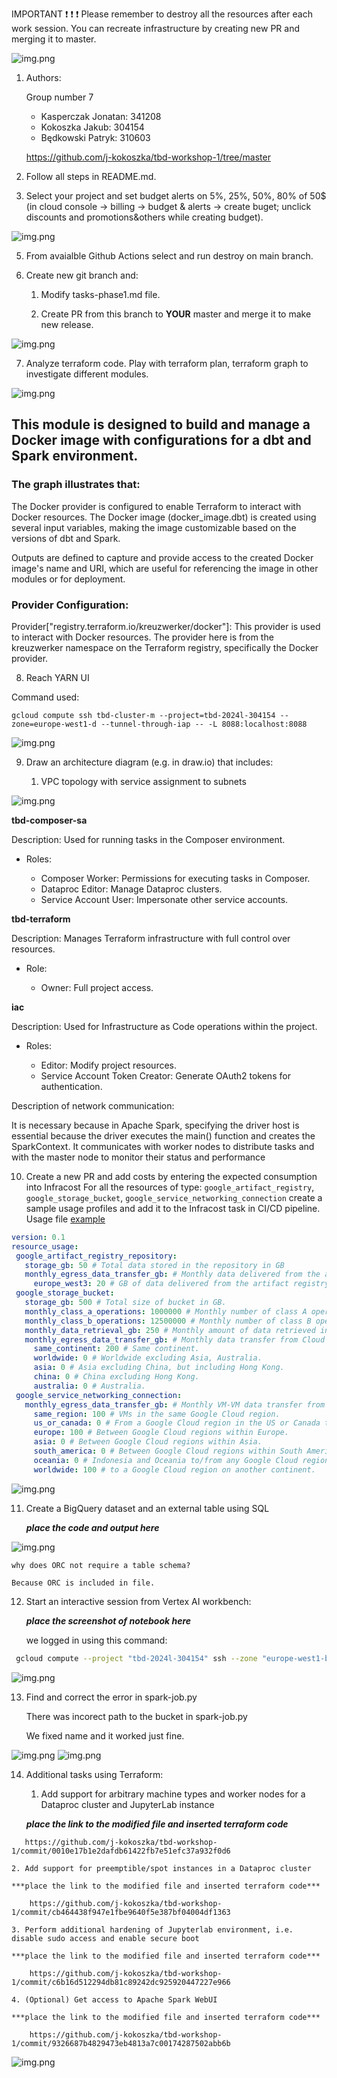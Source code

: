 IMPORTANT ❗ ❗ ❗ Please remember to destroy all the resources after each work session. You can recreate infrastructure by creating new PR and merging it to master.
  
![img.png](doc/figures/destroy.png)

1. Authors:

   Group number 7
   * Kasperczak Jonatan: 341208
   * Kokoszka Jakub: 304154
   * Będkowski Patryk: 310603
   
   https://github.com/j-kokoszka/tbd-workshop-1/tree/master
   
2. Follow all steps in README.md.

3. Select your project and set budget alerts on 5%, 25%, 50%, 80% of 50$ (in cloud console -> billing -> budget & alerts -> create buget; unclick discounts and promotions&others while creating budget).

  ![img.png](doc/figures/discounts.png)

5. From avaialble Github Actions select and run destroy on main branch.
   
6. Create new git branch and:
    1. Modify tasks-phase1.md file.
    
    2. Create PR from this branch to **YOUR** master and merge it to make new release. 
   
  ![img.png](doc/figures/tbd1_GA_success.png)

7. Analyze terraform code. Play with terraform plan, terraform graph to investigate different modules.

  ![img.png](doc/figures/dbt-docker-graph.png)
   
## This module is designed to build and manage a Docker image with configurations for a dbt and Spark environment. 

### The graph illustrates that:


The Docker provider is configured to enable Terraform to interact with Docker resources.
The Docker image (docker_image.dbt) is created using several input variables, making the image customizable based on the versions of dbt and Spark.

Outputs are defined to capture and provide access to the created Docker image's name and URI, which are useful for referencing the image in other modules or for deployment.

### Provider Configuration:

Provider["registry.terraform.io/kreuzwerker/docker"]: This provider is used to interact with Docker resources. The provider here is from the kreuzwerker namespace on the Terraform registry, specifically the Docker provider.
   
8. Reach YARN UI
 
Command used:
 
`gcloud compute ssh tbd-cluster-m --project=tbd-2024l-304154 --zone=europe-west1-d --tunnel-through-iap -- -L 8088:localhost:8088`

 ![img.png](doc/figures/YARN_9.png)
 
   
9. Draw an architecture diagram (e.g. in draw.io) that includes:

   1. VPC topology with service assignment to subnets

 ![img.png](doc/figures/tbd1_9_diagram.png) 

**tbd-composer-sa**

Description: Used for running tasks in the Composer environment.

- Roles:

    - Composer Worker: Permissions for executing tasks in Composer.
    - Dataproc Editor: Manage Dataproc clusters.
    - Service Account User: Impersonate other service accounts.


**tbd-terraform**

Description: Manages Terraform infrastructure with full control over resources.

- Role:

    - Owner: Full project access.


**iac**

Description: Used for Infrastructure as Code operations within the project.

- Roles:

    - Editor: Modify project resources.
    - Service Account Token Creator: Generate OAuth2 tokens for authentication.

   
Description of network communication:

It is necessary because in Apache Spark, specifying the driver host is essential because the driver executes the main() function and creates the SparkContext. It communicates with worker nodes to distribute tasks and with the master node to monitor their status and performance


10. Create a new PR and add costs by entering the expected consumption into Infracost
For all the resources of type: `google_artifact_registry`, `google_storage_bucket`, `google_service_networking_connection`
create a sample usage profiles and add it to the Infracost task in CI/CD pipeline. Usage file [example](https://github.com/infracost/infracost/blob/master/infracost-usage-example.yml) 

```yml
version: 0.1
resource_usage:
 google_artifact_registry_repository:
   storage_gb: 50 # Total data stored in the repository in GB
   monthly_egress_data_transfer_gb: # Monthly data delivered from the artifact registry repository in GB. You can specify any number of Google Cloud regions below, replacing - for _ e.g.:
     europe_west3: 20 # GB of data delivered from the artifact registry to europe-west3.
 google_storage_bucket:
   storage_gb: 500 # Total size of bucket in GB.
   monthly_class_a_operations: 1000000 # Monthly number of class A operations (object adds, bucket/object list).
   monthly_class_b_operations: 12500000 # Monthly number of class B operations (object gets, retrieve bucket/object metadata).
   monthly_data_retrieval_gb: 250 # Monthly amount of data retrieved in GB.
   monthly_egress_data_transfer_gb: # Monthly data transfer from Cloud Storage to the following, in GB:
     same_continent: 200 # Same continent.
     worldwide: 0 # Worldwide excluding Asia, Australia.
     asia: 0 # Asia excluding China, but including Hong Kong.
     china: 0 # China excluding Hong Kong.
     australia: 0 # Australia.
 google_service_networking_connection:
   monthly_egress_data_transfer_gb: # Monthly VM-VM data transfer from VPN gateway to the following, in GB:
     same_region: 100 # VMs in the same Google Cloud region.
     us_or_canada: 0 # From a Google Cloud region in the US or Canada to another Google Cloud region in the US or Canada.
     europe: 100 # Between Google Cloud regions within Europe.
     asia: 0 # Between Google Cloud regions within Asia.
     south_america: 0 # Between Google Cloud regions within South America.
     oceania: 0 # Indonesia and Oceania to/from any Google Cloud region.
     worldwide: 100 # to a Google Cloud region on another continent.
```

 
 ![img.png](doc/figures/tbd1_10_cost.png) 


11. Create a BigQuery dataset and an external table using SQL
    
    ***place the code and output here***

  ![img.png](doc/figures/tbd1_11_code.png)
  
 
    why does ORC not require a table schema?
   
    Because ORC is included in file.
  
12. Start an interactive session from Vertex AI workbench:

    ***place the screenshot of notebook here***

    we logged in using this command:

```bash
 gcloud compute --project "tbd-2024l-304154" ssh --zone "europe-west1-b" "tbd-2024l-304154-notebook" -- -L 8080:localhost:8080
```

  ![img.png](doc/figures/tbd1_12_session.png)
   
13. Find and correct the error in spark-job.py

    There was incorect path to the bucket in spark-job.py

    We fixed name and it worked just fine.

  ![img.png](doc/figures/tbd1_13_spark.png)
  ![img.png](doc/figures/tbd1_13_spark2.png)
   
   
14. Additional tasks using Terraform:

    1. Add support for arbitrary machine types and worker nodes for a Dataproc cluster and JupyterLab instance

    ***place the link to the modified file and inserted terraform code***
 ```
    https://github.com/j-kokoszka/tbd-workshop-1/commit/0010e17b1e2dafdb61422fb7e51efc37a932f0d6
 ```
    2. Add support for preemptible/spot instances in a Dataproc cluster

    ***place the link to the modified file and inserted terraform code***
```
    https://github.com/j-kokoszka/tbd-workshop-1/commit/cb464438f947e1fbe9640f5e387bf04004df1363
``` 
    3. Perform additional hardening of Jupyterlab environment, i.e. disable sudo access and enable secure boot
    
    ***place the link to the modified file and inserted terraform code***
```
    https://github.com/j-kokoszka/tbd-workshop-1/commit/c6b16d512294db81c89242dc925920447227e966
```
    4. (Optional) Get access to Apache Spark WebUI

    ***place the link to the modified file and inserted terraform code***
```
    https://github.com/j-kokoszka/tbd-workshop-1/commit/9326687b4829473eb4813a7c00174287502abb6b
```

  ![img.png](doc/figures/tbd1_14_spark_shell.png)
   
